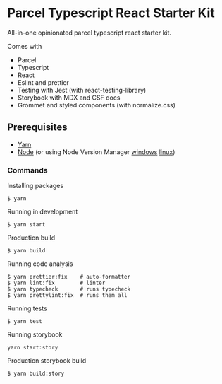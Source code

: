 # Parcel Typescript React Starter Kit

All-in-one opinionated parcel typescript react starter kit.

Comes with

- Parcel
- Typescript
- React
- Eslint and prettier
- Testing with Jest (with react-testing-library)
- Storybook with MDX and CSF docs
- Grommet and styled components (with normalize.css)

## Prerequisites

- [Yarn](https://yarnpkg.com/)
- [Node](https://nodejs.org/en/)
  (or using Node Version Manager [windows](https://github.com/nvm-sh/nvm) [linux](https://github.com/coreybutler/nvm-windows))

### Commands

Installing packages

```
$ yarn
```

Running in development

```
$ yarn start
```

Production build

```
$ yarn build
```

Running code analysis

```
$ yarn prettier:fix    # auto-formatter
$ yarn lint:fix        # linter
$ yarn typecheck       # runs typecheck
$ yarn prettylint:fix  # runs them all
```

Running tests

```
$ yarn test
```

Running storybook

```
yarn start:story
```

Production storybook build

```
$ yarn build:story
```
